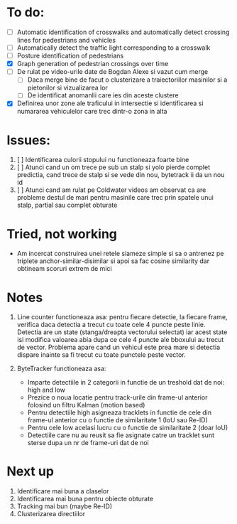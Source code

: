 # To do:

- [ ] Automatic identification of crosswalks and automatically detect crossing lines for pedestrians and vehicles  
- [ ] Automatically detect the traffic light corresponding to a crosswalk  
- [ ] Posture identification of pedestrians  
- [X] Graph generation of pedestrian crossings over time  
- [ ] De rulat pe video-urile date de Bogdan Alexe si vazut cum merge
    - [ ] Daca merge bine de facut o clusterizare a traiectoriilor masinilor si a pietonilor si vizualizarea lor
    - [ ] De identificat anomanlii care ies din aceste clustere
- [X] Definirea unor zone ale traficului in intersectie si identificarea si numararea vehiculelor care trec dintr-o zona in alta

# Issues:
1. [ ] Identificarea culorii stopului nu functioneaza foarte bine
2. [ ] Atunci cand un om trece pe sub un stalp si yolo pierde complet predictia, cand trece de stalp si se vede din nou, bytetrack ii da un nou id
3. [ ] Atunci cand am rulat pe Coldwater videos am observat ca are probleme destul de mari pentru masinile care trec prin spatele unui stalp, partial sau complet obturate


# Tried, not working

- Am incercat construirea unei retele siameze simple si sa o antrenez pe triplete anchor-similar-disimilar si apoi sa fac cosine similarity dar obtineam scoruri extrem de mici

# Notes

1. Line counter functioneaza asa: pentru fiecare detectie, la fiecare frame, verifica daca detectia a trecut cu toate cele 4 puncte peste linie. Detectia are un state (stanga/dreapta vectorului selectat) iar acest state isi modifica valoarea abia dupa ce cele 4 puncte ale bboxului au trecut de vector. Problema apare cand un vehicul este prea mare si detectia dispare inainte sa fi trecut cu toate punctele peste vector.

2. ByteTracker functioneaza asa:
    - Imparte detectiile in 2 categorii in functie de un treshold dat de noi: high and low
    - Prezice o noua locatie pentru track-urile din frame-ul anterior folosind un filtru Kalman (motion based)
    - Pentru detectiile high asigneaza tracklets in functie de cele din frame-ul anterior cu o functie de similaritate 1 (IoU sau Re-ID)
    - Pentru cele low acelasi lucru cu o functie de similaritate 2 (doar IoU)
    - Detectiile care nu au reusit sa fie asignate catre un tracklet sunt sterse dupa un nr de frame-uri dat de noi

# Next up

1. Identificare mai buna a claselor
2. Identificarea mai buna pentru obiecte obturate
3. Tracking mai bun (maybe Re-ID)
4. Clusterizarea directiilor